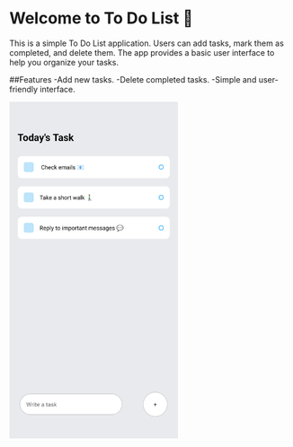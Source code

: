 # Welcome to To Do List 👋

This is a simple To Do List application. Users can add tasks, mark them as completed, and delete them. The app provides a basic user interface to help you organize your tasks.

##Features
-Add new tasks. 
-Delete completed tasks.
-Simple and user-friendly interface.


<img src="https://github.com/UmutSeyhan0/To-Do-List/blob/a89d69288f40e691cacc856af5bd50d28e654697/Todolistscreenshot.png" alt="Example Image" width="300" borderRadius="60"/>



